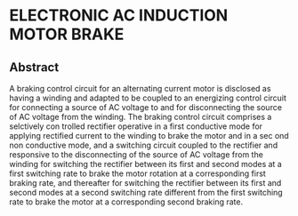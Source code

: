 # ELECTRONIC AC INDUCTION MOTOR BRAKE

## Abstract
A braking control circuit for an alternating current motor is disclosed as having a winding and adapted to be coupled to an energizing control circuit for connecting a source of AC voltage to and for disconnecting the source of AC voltage from the winding. The braking control circuit comprises a selctively con trolled rectifier operative in a first conductive mode for applying rectified current to the winding to brake the motor and in a sec ond non conductive mode, and a switching circuit coupled to the rectifier and responsive to the disconnecting of the source of AC voltage from the winding for switching the rectifier between its first and second modes at a first switching rate to brake the motor rotation at a corresponding first braking rate, and thereafter for switching the rectifier between its first and second modes at a second switching rate different from the first switching rate to brake the motor at a corresponding second braking rate.